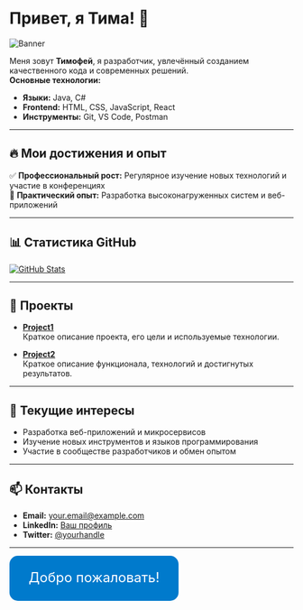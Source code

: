 # Привет, я Тима! 👋

![Banner](https://raw.githubusercontent.com/vxll03/vxll03/main/banner.svg)
<!-- Если у вас есть своя SVG-графика, загрузите её в репозиторий и укажите корректную ссылку -->

Меня зовут **Тимофей**, я разработчик, увлечённый созданием качественного кода и современных решений.  
**Основные технологии:**  
- **Языки:** Java, C#
- **Frontend:** HTML, CSS, JavaScript, React
- **Инструменты:** Git, VS Code, Postman

---

## 🔥 Мои достижения и опыт

✅ **Профессиональный рост:** Регулярное изучение новых технологий и участие в конференциях  
📝 **Практический опыт:** Разработка высоконагруженных систем и веб-приложений

---

## 📊 Статистика GitHub

[![GitHub Stats](https://github-readme-stats.vercel.app/api?username=vxll03&show_icons=true&theme=radical)](https://github.com/vxll03)

---

## 🚀 Проекты

- **[Project1](https://github.com/yourusername/project1)**  
  Краткое описание проекта, его цели и используемые технологии.
  
- **[Project2](https://github.com/yourusername/project2)**  
  Краткое описание функционала, технологий и достигнутых результатов.

---

## 🌟 Текущие интересы

- Разработка веб-приложений и микросервисов  
- Изучение новых инструментов и языков программирования  
- Участие в сообществе разработчиков и обмен опытом

---

## 📫 Контакты

- **Email:** [your.email@example.com](mailto:your.email@example.com)  
- **LinkedIn:** [Ваш профиль](https://www.linkedin.com/in/yourprofile)  
- **Twitter:** [@yourhandle](https://twitter.com/yourhandle)

---

<svg width="300" height="80" xmlns="http://www.w3.org/2000/svg">
  <rect width="300" height="80" rx="15" fill="#007acc"/>
  <text x="50%" y="50%" dominant-baseline="middle" text-anchor="middle" fill="#ffffff" font-size="24">
    Добро пожаловать!
  </text>
</svg>

